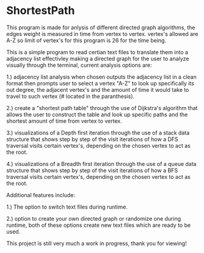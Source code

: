 # ShortestPath
This program is made for anlysis of different directed graph algorithms, the edges weight is measured in time from vertex to vertex. vertex's allowed are A-Z so limit of vertex's for this program is 26 for the time being.

This is a simple program to read certian text files to translate them into a adjacency list effectivley making a directed graph for the user to analyze visually through 
the terminal, current analysis options are:

1.) adjacency list analysis when chosen outputs the adjacency list in a clean format then prompts user to select a vertex "A-Z"
to look up specifically its out degree, the adjacent vertex's and the amount of time it would take to travel to such vertex (# located in the paranthesis).

2.) create a "shortest path table" through the use of Dijkstra's algorithm that allows the user to construct the table and look up specific paths and the shortest amount of time from vertex to vertex.

3.) visualizations of a Depth first iteration through the use of a stack data structure that shows step by step of the visit iterations of how a DFS traversal visits certain vertex's, depending on the chosen vertex to act as the root. 

4.) visualizations of a Breadth first iteration through the use of a queue data structure that shows step by step of the visit iterations of how a BFS traversal visits certain vertex's, depending on the chosen vertex to act as the root.

Additional features include:

1.) The option to switch text files during runtime.

2.) option to create your own directed graph or randomize one during runtime, both of these options create new text files which are ready to be used.

This project is still very much a work in progress, thank you for viewing!
